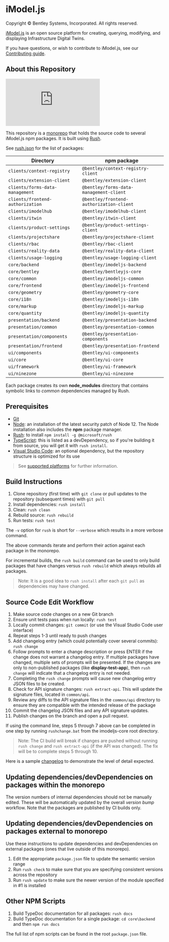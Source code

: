 ﻿# iModel.js

Copyright © Bentley Systems, Incorporated. All rights reserved.

[iModel.js](http://imodeljs.org) is an open source platform for creating, querying, modifying, and displaying Infrastructure Digital Twins.

If you have questions, or wish to contribute to iModel.js, see our [Contributing guide](./CONTRIBUTING.md).

## About this Repository

[![Build status](https://dev.azure.com/imodeljs/imodeljs/_apis/build/status/iModel.js)](https://dev.azure.com/imodeljs/imodeljs/_build/latest?definitionId=1)

This repository is a [monorepo](https://en.wikipedia.org/wiki/Monorepo) that holds the source code to several iModel.js npm packages. It is built using [Rush](http://rushjs.io/).

See [rush.json](./rush.json) for the list of packages:

| Directory                        | npm package                              |
| -------------------------------- | ---------------------------------------- |
| `clients/context-registry`       | `@bentley/context-registry-client`       |
| `clients/extension-client`       | `@bentley/extension-client`              |
| `clients/forms-data-management`  | `@bentley/forms-data-management-client`  |
| `clients/frontend-authorization` | `@bentley/frontend-authorization-client` |
| `clients/imodelhub`              | `@bentley/imodelhub-client`              |
| `clients/itwin`                  | `@bentley/itwin-client`                  |
| `clients/product-settings`       | `@bentley/product-settings-client`       |
| `clients/projectshare`           | `@bentley/projectshare-client`           |
| `clients/rbac`                   | `@bentley/rbac-client`                   |
| `clients/reality-data`           | `@bentley/reality-data-client`           |
| `clients/usage-logging`          | `@bentley/usage-logging-client`          |
| `core/backend`                   | `@bentley/imodeljs-backend`              |
| `core/bentley`                   | `@bentley/bentleyjs-core`                |
| `core/common`                    | `@bentley/imodeljs-common`               |
| `core/frontend`                  | `@bentley/imodeljs-frontend`             |
| `core/geometry`                  | `@bentley/geometry-core`                 |
| `core/i18n`                      | `@bentley/imodeljs-i18n`                 |
| `core/markup`                    | `@bentley/imodeljs-markup`               |
| `core/quantity`                  | `@bentley/imodeljs-quantity`             |
| `presentation/backend`           | `@bentley/presentation-backend`          |
| `presentation/common`            | `@bentley/presentation-common`           |
| `presentation/components`        | `@bentley/presentation-components`       |
| `presentation/frontend`          | `@bentley/presentation-frontend`         |
| `ui/components`                  | `@bentley/ui-components`                 |
| `ui/core`                        | `@bentley/ui-core`                       |
| `ui/framework`                   | `@bentley/ui-framework`                  |
| `ui/ninezone`                    | `@bentley/ui-ninezone`                   |

Each package creates its own **node_modules** directory that contains symbolic links to *common* dependencies managed by Rush.

## Prerequisites

* [Git](https://git-scm.com/)
* [Node](https://nodejs.org/en/): an installation of the latest security patch of Node 12. The Node installation also includes the **npm** package manager.
* [Rush](https://github.com/Microsoft/web-build-tools/wiki/Rush): to install `npm install -g @microsoft/rush`
* [TypeScript](https://www.typescriptlang.org/): this is listed as a devDependency, so if you're building it from source, you will get it with `rush install`.
* [Visual Studio Code](https://code.visualstudio.com/): an optional dependency, but the repository structure is optimized for its use

> See [supported platforms](./docs/learning/SupportedPlatforms.md) for further information.

## Build Instructions

1. Clone repository (first time) with `git clone` or pull updates to the repository (subsequent times) with `git pull`
2. Install dependencies: `rush install`
3. Clean: `rush clean`
4. Rebuild source: `rush rebuild`
5. Run tests: `rush test`

The `-v` option for `rush` is short for `--verbose` which results in a more verbose command.

The above commands iterate and perform their action against each package in the monorepo.

For incremental builds, the `rush build` command can be used to only build packages that have changes versus `rush rebuild` which always rebuilds all packages.

> Note: It is a good idea to `rush install` after each `git pull` as dependencies may have changed.

## Source Code Edit Workflow

1. Make source code changes on a new Git branch
2. Ensure unit tests pass when run locally: `rush test`
3. Locally commit changes: `git commit` (or use the Visual Studio Code user interface)
4. Repeat steps 1-3 until ready to push changes
5. Add changelog entry (which could potentially cover several commits): `rush change`
6. Follow prompts to enter a change description or press ENTER if the change does not warrant a changelog entry. If multiple packages have changed, multiple sets of prompts will be presented. If the changes are only to non-published packages (like **display-test-app**), then `rush change` will indicate that a changelog entry is not needed.
7. Completing the `rush change` prompts will cause new changelog entry JSON files to be created.
8. Check for API signature changes: `rush extract-api`.  This will update the signature files, located in `common/api`.
9. Review any diffs to the API signature files in the `common/api` directory to ensure they are compatible with the intended release of the package
10. Commit the changelog JSON files and any API signature updates.
11. Publish changes on the branch and open a pull request.

If using the command line, steps 5 through 7 above can be completed in one step by running `rushchange.bat` from the imodeljs-core root directory.
> Note: The CI build will break if changes are pushed without running `rush change` and `rush extract-api` (if the API was changed). The fix will be to complete steps 5 through 10.

Here is a sample [changelog](https://github.com/microsoft/rushstack/blob/master/apps/rush/CHANGELOG.md) to demonstrate the level of detail expected.

## Updating dependencies/devDependencies on packages within the monorepo

The version numbers of internal dependencies should not be manually edited.
These will be automatically updated by the overall *version bump* workflow.
Note that the packages are published by CI builds only.

## Updating dependencies/devDependencies on packages external to monorepo

Use these instructions to update dependencies and devDependencies on external packages (ones that live outside of this monorepo).

1. Edit the appropriate `package.json` file to update the semantic version range
2. Run `rush check` to make sure that you are specifying consistent versions across the repository
3. Run `rush update` to make sure the newer version of the module specified in #1 is installed

## Other NPM Scripts

1. Build TypeDoc documentation for all packages: `rush docs`
2. Build TypeDoc documentation for a single package: `cd core\backend` and then `npm run docs`

The full list of npm scripts can be found in the root `package.json` file.
